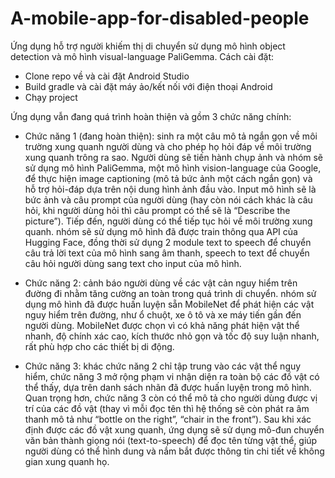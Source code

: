 # A-mobile-app-for-disabled-people

Ứng dụng hỗ trợ người khiếm thị di chuyển sử dụng mô hình object detection và mô hình visual-language PaliGemma. Cách cài đặt:
- Clone repo về và cài đặt Android Studio
- Build gradle và cài đặt máy ảo/kết nối với điện thoại Android
- Chạy project

Ứng dụng vẫn đang quá trình hoàn thiện và gồm 3 chức năng chính: 
- Chức năng 1 (đang hoàn thiện): sinh ra một câu mô tả ngắn gọn về môi trường xung quanh người dùng và cho phép họ hỏi đáp về môi trường xung quanh trông ra sao. Người dùng sẽ tiến hành chụp ảnh và nhóm sẽ sử dụng mô hình PaliGemma, một mô hình vision-language của Google, để thực hiện image captioning (mô tả bức ảnh một cách ngắn gọn) và hỗ trợ hỏi-đáp dựa trên nội dung hình ảnh đầu vào. Input mô hình sẽ là bức ảnh và câu prompt của người dùng (hay còn nói cách khác là câu hỏi, khi người dùng hỏi thì câu prompt có thể sẽ là “Describe the picture”). Tiếp đến, người dùng có thể tiếp tục hỏi về môi trường xung quanh. nhóm sẽ sử dụng mô hình đã được train thông qua API của Hugging Face, đồng thời sử dụng 2 module text to speech để chuyển câu trả lời text của mô hình sang âm thanh, speech to text để chuyển câu hỏi người dùng sang text cho input của mô hình.

- Chức năng 2: cảnh báo người dùng về các vật cản nguy hiểm trên đường đi nhằm tăng cường an toàn trong quá trình di chuyển. nhóm sử dụng mô hình đã được huấn luyện sẵn MobileNet để phát hiện các vật nguy hiểm trên đường, như ổ chuột, xe ô tô và xe máy tiến gần đến người dùng. MobileNet được chọn vì có khả năng phát hiện vật thể nhanh, độ chính xác cao, kích thước nhỏ gọn và tốc độ suy luận nhanh, rất phù hợp cho các thiết bị di động.

- Chức năng 3: khác chức năng 2 chỉ tập trung vào các vật thể nguy hiểm, chức năng 3 mở rộng phạm vi nhận diện ra toàn bộ các đồ vật có thể thấy, dựa trên danh sách nhãn đã được huấn luyện trong mô hình. Quan trọng hơn, chức năng 3 còn có thể mô tả cho người dùng được vị trí của các đồ vật (thay vì mỗi đọc tên thì hệ thống sẽ còn phát ra âm thanh mô tả như “bottle on the right”, “chair in the front”). Sau khi xác định được các đồ vật xung quanh, ứng dụng sẽ sử dụng mô-đun chuyển văn bản thành giọng nói (text-to-speech) để đọc tên từng vật thể, giúp người dùng có thể hình dung và nắm bắt được thông tin chi tiết về không gian xung quanh họ.
